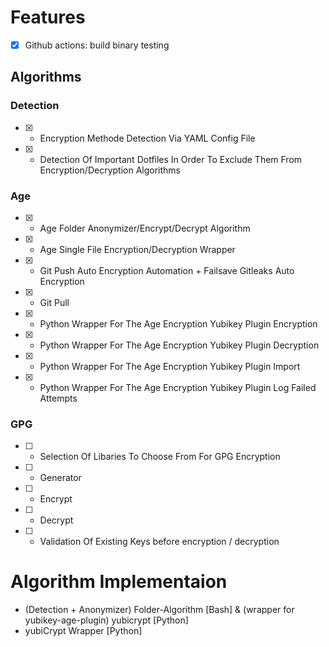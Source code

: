 # Features
- [x] Github actions: build binary testing

## Algorithms
### Detection
- [x] - Encryption Methode Detection Via YAML Config File
- [x] - Detection Of Important Dotfiles In Order To Exclude Them From Encryption/Decryption Algorithms
### Age
- [x] - Age Folder Anonymizer/Encrypt/Decrypt Algorithm
- [x] - Age Single File Encryption/Decryption Wrapper
- [x] - Git Push Auto Encryption Automation + Failsave Gitleaks Auto Encryption
- [x] - Git Pull
- [x] - Python Wrapper For The Age Encryption Yubikey Plugin Encryption
- [x] - Python Wrapper For The Age Encryption Yubikey Plugin Decryption
- [x] - Python Wrapper For The Age Encryption Yubikey Plugin Import
- [x] - Python Wrapper For The Age Encryption Yubikey Plugin Log Failed Attempts
### GPG
- [ ] - Selection Of Libaries To Choose From For GPG Encryption
- [ ] - Generator
- [ ] - Encrypt
- [ ] - Decrypt
- [ ] - Validation Of Existing Keys before encryption / decryption
# Algorithm Implementaion
- (Detection + Anonymizer) Folder-Algorithm [Bash] & (wrapper for yubikey-age-plugin) yubicrypt [Python] 
- yubiCrypt Wrapper [Python]



